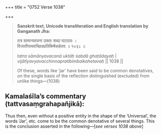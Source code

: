 +++
title = "0752 Verse 1038"

+++
> **Sanskrit text, Unicode transliteration and English translation by Ganganath Jha:** 
>
> तत्र सामान्यवचना उक्ताः शब्दा घटादयः ।  
> विजातीयव्यवच्छिन्नप्रतिबिम्बैकहेतवः ॥ १०३८ ॥ 
>
> *tatra sāmānyavacanā uktāḥ śabdā ghaṭādayaḥ* \|  
> *vijātīyavyavacchinnapratibimbaikahetavaḥ* \|\| 1038 \|\| 
>
> Of these, words like ‘jar’ have been said to be common denotatives, on the single basis of the reflection distinguished (excluded) from unlike things—(1038)



## Kamalaśīla’s commentary (tattvasaṃgrahapañjikā):

Thus then, even without a positive entity in the shape of the ‘Universal’, the words ‘Jar’, etc. come to be the common denotative of several things. This is the conclusion asserted in the following—[*see verses 1038 above*]


